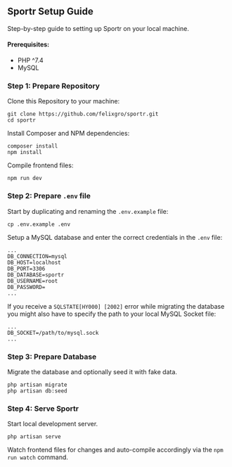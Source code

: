 ## Sportr Setup Guide

Step-by-step guide to setting up Sportr on your local machine.

#### Prerequisites:
- PHP ^7.4
- MySQL

### Step 1: Prepare Repository
Clone this Repository to your machine:
```
git clone https://github.com/felixgro/sportr.git
cd sportr
```
Install Composer and NPM dependencies:
```
composer install
npm install
```
Compile frontend files:
```
npm run dev
```

### Step 2: Prepare `.env` file
Start by duplicating and renaming the `.env.example` file:
```
cp .env.example .env
```
Setup a MySQL database and enter the correct credentials in the `.env` file:
```
...
DB_CONNECTION=mysql
DB_HOST=localhost
DB_PORT=3306
DB_DATABASE=sportr
DB_USERNAME=root
DB_PASSWORD=
...
```
If you receive a `SQLSTATE[HY000] [2002]` error while migrating the database you might also have to specify the path to your local MySQL Socket file:
```
...
DB_SOCKET=/path/to/mysql.sock
...
```

### Step 3: Prepare Database
Migrate the database and optionally seed it with fake data.
```
php artisan migrate
php artisan db:seed
```

### Step 4: Serve Sportr
Start local development server.
```
php artisan serve
```

Watch frontend files for changes and auto-compile accordingly via the `npm run watch` command.